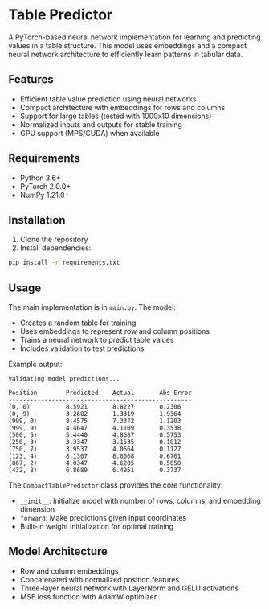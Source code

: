 # Table Predictor

A PyTorch-based neural network implementation for learning and predicting values in a table structure. This model uses embeddings and a compact neural network architecture to efficiently learn patterns in tabular data.

## Features

- Efficient table value prediction using neural networks
- Compact architecture with embeddings for rows and columns
- Support for large tables (tested with 1000x10 dimensions)
- Normalized inputs and outputs for stable training
- GPU support (MPS/CUDA) when available

## Requirements

- Python 3.6+
- PyTorch 2.0.0+
- NumPy 1.21.0+

## Installation

1. Clone the repository
2. Install dependencies:
```bash
pip install -r requirements.txt
```

## Usage

The main implementation is in `main.py`. The model:

- Creates a random table for training
- Uses embeddings to represent row and column positions
- Trains a neural network to predict table values
- Includes validation to test predictions

Example output:
```
Validating model predictions...

Position        Predicted    Actual       Abs Error   
---------------------------------------------------
(0, 0)          8.5921       8.8227       0.2306      
(0, 9)          3.2682       1.3319       1.9364      
(999, 0)        8.4575       7.3372       1.1203      
(999, 9)        4.4647       4.1109       0.3538      
(500, 5)        5.4440       4.8687       0.5753      
(250, 3)        3.3347       3.1535       0.1812      
(750, 7)        3.9537       4.0664       0.1127      
(123, 4)        8.1307       8.8068       0.6761      
(867, 2)        4.0347       4.6205       0.5858      
(432, 8)        6.8689       6.4951       0.3737
```

The `CompactTablePredictor` class provides the core functionality:
- `__init__`: Initialize model with number of rows, columns, and embedding dimension
- `forward`: Make predictions given input coordinates
- Built-in weight initialization for optimal training

## Model Architecture

- Row and column embeddings
- Concatenated with normalized position features
- Three-layer neural network with LayerNorm and GELU activations
- MSE loss function with AdamW optimizer
